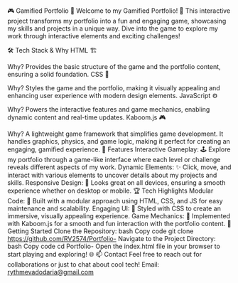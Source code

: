 

🎮 Gamified Portfolio 🌟
Welcome to my Gamified Portfolio! 🚀 This interactive project transforms my portfolio into a fun and engaging game, showcasing my skills and projects in a unique way. Dive into the game to explore my work through interactive elements and exciting challenges!

🛠 Tech Stack & Why
HTML 🏗️

Why? Provides the basic structure of the game and the portfolio content, ensuring a solid foundation.
CSS 🎨

Why? Styles the game and the portfolio, making it visually appealing and enhancing user experience with modern design elements.
JavaScript ⚙️

Why? Powers the interactive features and game mechanics, enabling dynamic content and real-time updates.
Kaboom.js 🎮

Why? A lightweight game framework that simplifies game development. It handles graphics, physics, and game logic, making it perfect for creating an engaging, gamified experience.
🚀 Features
Interactive Gameplay: 🕹️ Explore my portfolio through a game-like interface where each level or challenge reveals different aspects of my work.
Dynamic Elements: ✨ Click, move, and interact with various elements to uncover details about my projects and skills.
Responsive Design: 📱 Looks great on all devices, ensuring a smooth experience whether on desktop or mobile.
🏆 Tech Highlights
Modular Code: 🧩 Built with a modular approach using HTML, CSS, and JS for easy maintenance and scalability.
Engaging UI: 🌟 Styled with CSS to create an immersive, visually appealing experience.
Game Mechanics: 🎯 Implemented with Kaboom.js for a smooth and fun interaction with the portfolio content.
🔧 Getting Started
Clone the Repository:
bash
Copy code
git clone https://github.com/RV2574/Portfolio-
Navigate to the Project Directory:
bash
Copy code
cd Portfolio-
Open the index.html file in your browser to start playing and exploring! 🌐
📫 Contact
Feel free to reach out for collaborations or just to chat about cool tech!
Email: rythmevadodaria@gmail.com
